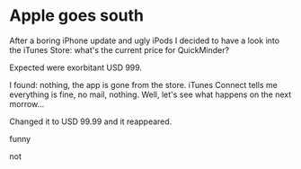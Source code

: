 # Apple goes south #

After a boring iPhone update and ugly iPods I decided to have a look into the iTunes Store: what's the current price for QuickMinder?

Expected were exorbitant USD 999.

I found: nothing, the app is gone from the store. iTunes Connect tells me everything is fine, no mail, nothing. Well, let's see what happens on the next morrow...

Changed it to USD 99.99 and it reappeared.

funny

not
